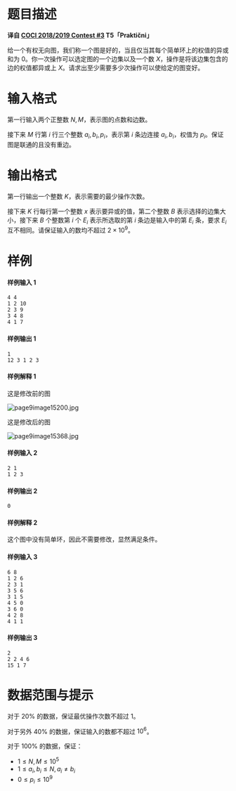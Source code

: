 
# 题目描述

**译自 [COCI 2018/2019 Contest #3](http://www.hsin.hr/coci/contest3_tasks.pdf) T5「Praktični」**

给一个有权无向图，我们称一个图是好的，当且仅当其每个简单环上的权值的异或和为 $0$。你一次操作可以选定图的一个边集以及一个数 $X$，操作是将该边集包含的边的权值都异或上 $X$。请求出至少需要多少次操作可以使给定的图变好。



# 输入格式

第一行输入两个正整数 $N,M$，表示图的点数和边数。

接下来 $M$ 行第 $i$ 行三个整数 $a_i, b_i, p_i$，表示第 $i$ 条边连接 $a_i, b_i$，权值为 $p_i$。保证图是联通的且没有重边。

# 输出格式

第一行输出一个整数 $K$，表示需要的最少操作次数。

接下来 $K$ 行每行第一个整数 $x$ 表示要异或的值，第二个整数 $B$ 表示选择的边集大小，接下来 $B$ 个整数第 $i$ 个 $E_i$ 表示所选取的第 $i$ 条边是输入中的第 $E_i$ 条，要求 $E_i$ 互不相同。请保证输入的数均不超过 $2 \times 10^9$。

# 样例

#### 样例输入 1

```plain
4 4
1 2 10
2 3 9
3 4 8
4 1 7
```

#### 样例输出 1

```plain
1
12 3 1 2 3
```

#### 样例解释 1

这是修改前的图

![page9image15200.jpg](source/loj/3130/img/aHR0cHM6Ly9sb2otaW1nLnVweXVuLm1lbmNpLm1lbXNldDAuY24vMjAxOS8wNS8yMi81Y2U1M2VkNGYwYzI4LmpwZw==.jpg)

这是修改后的图

![page9image15368.jpg](source/loj/3130/img/aHR0cHM6Ly9sb2otaW1nLnVweXVuLm1lbmNpLm1lbXNldDAuY24vMjAxOS8wNS8yMi81Y2U1M2VkNWM0MDE0LmpwZw==.jpg)

#### 样例输入 2

```plain
2 1
1 2 3
```

#### 样例输出 2

```plain
0
```

#### 样例解释 2

这个图中没有简单环，因此不需要修改，显然满足条件。

#### 样例输入 3

```plain
6 8
1 2 6
2 3 1
3 5 6
3 1 5
4 5 0
3 6 0
4 2 8
4 1 1
```

#### 样例输出 3

```plain
2
2 2 4 6
15 1 7
```

# 数据范围与提示

对于 $20\%$ 的数据，保证最优操作次数不超过 $1$。

对于另外 $40\%$ 的数据，保证输入的数都不超过 $10^6$。

对于 $100\%$ 的数据，保证：
- $1\le N, M \le 10^5$
- $1\le a_i, b_i \le N, a_i \neq b_i$
- $0\le p_i \le 10^9$


